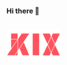### Hi there 👋

<br>  
<div style="display: flex; width: 100%; align-items: center; justify-content: center; ">
  <a href="https://kixjs.ml"  target="_blank">
  <img src="./logo.png" width="25%" title="kix" >
  </a>
</div>
<br>
